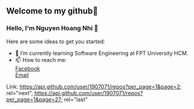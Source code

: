 ## Welcome to my github👋

### Hello, I'm Nguyen Hoang Nhi 👋

Here are some ideas to get you started:

- 🌱 I’m currently learning Software Engineering at FPT University HCM.
- 📫 How to reach me:   
 [Facebook](https://www.facebook.com/heathcliff2k)  
 [Email](mailto:hoangnhinguyen33@gmail.com)
 
 Link: <https://api.github.com/user/1907071/repos?per_page=1&page=2>; rel="next", <https://api.github.com/user/1907071/repos?per_page=1&page=27>; rel="last"
